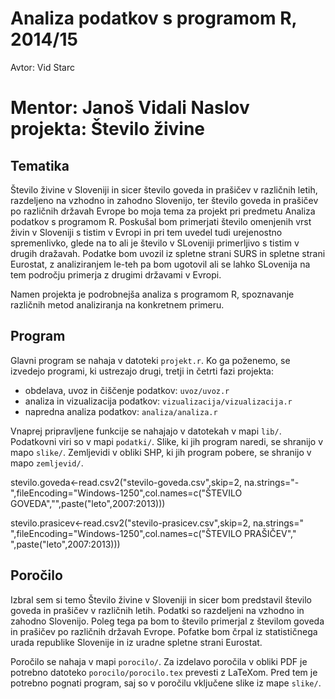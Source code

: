 # Analiza podatkov s programom R, 2014/15

Avtor: Vid Starc

Mentor: Janoš Vidali
Naslov projekta: Število živine
=======

## Tematika
Število živine v Sloveniji in sicer število goveda in prašičev v različnih letih, razdeljeno na vzhodno in zahodno Slovenijo, ter število goveda in prašičev po različnih državah Evrope bo moja tema za projekt pri predmetu Analiza podatkov s programom R. Poskušal bom primerjati število omenjenih vrst živin v Sloveniji s tistim v Evropi in pri tem uvedel tudi urejenostno spremenlivko, glede na to ali je število v SLoveniji primerljivo s tistim v drugih dražavah. Podatke bom uvozil iz spletne strani SURS in spletne strani Eurostat, z analiziranjem le-teh pa bom ugotovil ali se lahko SLovenija na tem področju primerja z drugimi državami v Evropi.

Namen projekta je podrobnejša analiza s programom R, spoznavanje različnih metod analiziranja na konkretnem primeru.

## Program

Glavni program se nahaja v datoteki `projekt.r`. Ko ga poženemo, se izvedejo
programi, ki ustrezajo drugi, tretji in četrti fazi projekta:

* obdelava, uvoz in čiščenje podatkov: `uvoz/uvoz.r`
* analiza in vizualizacija podatkov: `vizualizacija/vizualizacija.r`
* napredna analiza podatkov: `analiza/analiza.r`

Vnaprej pripravljene funkcije se nahajajo v datotekah v mapi `lib/`. Podatkovni
viri so v mapi `podatki/`. Slike, ki jih program naredi, se shranijo v mapo
`slike/`. Zemljevidi v obliki SHP, ki jih program pobere, se shranijo v mapo
`zemljevid/`.

stevilo.goveda<-read.csv2("stevilo-goveda.csv",skip=2, na.strings="-",fileEncoding="Windows-1250",col.names=c("ŠTEVILO GOVEDA","",paste("leto",2007:2013)))

stevilo.prasicev<-read.csv2("stevilo-prasicev.csv",skip=2, na.strings=" ",fileEncoding="Windows-1250",col.names=c("ŠTEVILO PRAŠIČEV"," ",paste("leto",2007:2013)))

## Poročilo
Izbral sem si temo Število živine v Sloveniji in sicer bom predstavil število goveda in prašičev v različnih letih. Podatki so razdeljeni na vzhodno in zahodno Slovenijo. Poleg tega pa bom to število primerjal z številom goveda in prašičev po različnih državah Evrope. Pofatke bom črpal iz statističnega urada republike Slovenije in iz uradne spletne strani Eurostat.

Poročilo se nahaja v mapi `porocilo/`. Za izdelavo poročila v obliki PDF je
potrebno datoteko `porocilo/porocilo.tex` prevesti z LaTeXom. Pred tem je
potrebno pognati program, saj so v poročilu vključene slike iz mape `slike/`.
